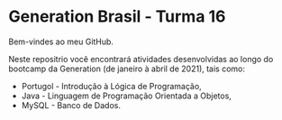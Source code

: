 # Generation Brasil - Turma 16

Bem-vindes ao meu GitHub. 

Neste repositrio você encontrará atividades desenvolvidas ao longo do bootcamp da Generation (de janeiro à abril de 2021), tais como:

- Portugol - Introdução à Lógica de Programação,
- Java - Linguagem  de Programação Orientada a Objetos,
- MySQL - Banco de Dados.